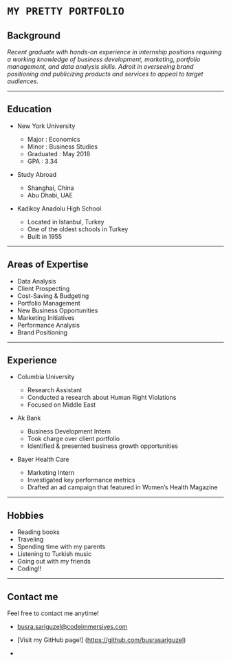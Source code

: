 # `MY PRETTY PORTFOLIO` #

## Background

  *Recent graduate with hands-on experience in internship positions requiring a working knowledge of business development, marketing, portfolio management, and data analysis skills. Adroit in overseeing brand positioning and publicizing products and services to appeal to target audiences.*

  ---

## Education

* New York University
  * Major : Economics
  * Minor : Business Studies
  * Graduated : May 2018
  * GPA : 3.34

* Study Abroad
  * Shanghai, China
  * Abu Dhabi, UAE 
  
* Kadikoy Anadolu High School
  * Located in Istanbul, Turkey
  * One of the oldest schools in Turkey
  * Built in 1955


---
## Areas of Expertise

* Data Analysis 
* Client Prospecting
* Cost-Saving & Budgeting
* Portfolio Management 
* New Business Opportunities
* Marketing Initiatives 
* Performance Analysis
* Brand Positioning

----




## Experience

* Columbia University
  * Research Assistant 
  * Conducted a research about Human Right Violations
  * Focused on Middle East

* Ak Bank
  * Business Development Intern
  * Took charge over client portfolio
  * Identified & presented business growth opportunities

* Bayer Health Care
  * Marketing Intern
  * Investigated key performance metrics
  * Drafted an ad campaign that featured in Women’s Health Magazine

---
## Hobbies

* Reading books
* Traveling 
* Spending time with my parents
* Listening to Turkish music
* Going out with my friends
* Coding!!
  

----

## Contact me

  Feel free to contact me anytime! 

* busra.sariguzel@codeimmersives.com
  
* [Visit my GitHub page!] (https://github.com/busrasariguzel)
* 




